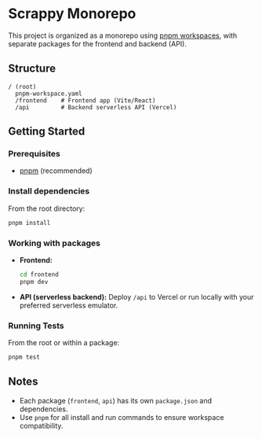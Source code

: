 # Scrappy Monorepo

This project is organized as a monorepo using [pnpm workspaces](https://pnpm.io/workspaces), with separate packages for the frontend and backend (API).

## Structure

```
/ (root)
  pnpm-workspace.yaml
  /frontend    # Frontend app (Vite/React)
  /api         # Backend serverless API (Vercel)
```

## Getting Started

### Prerequisites

- [pnpm](https://pnpm.io/installation) (recommended)

### Install dependencies

From the root directory:

```sh
pnpm install
```

### Working with packages

- **Frontend:**
  ```sh
  cd frontend
  pnpm dev
  ```
- **API (serverless backend):**
  Deploy `/api` to Vercel or run locally with your preferred serverless emulator.

### Running Tests

From the root or within a package:

```sh
pnpm test
```

## Notes

- Each package (`frontend`, `api`) has its own `package.json` and dependencies.
- Use `pnpm` for all install and run commands to ensure workspace compatibility.
